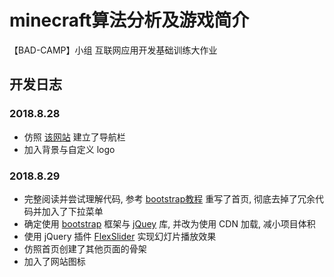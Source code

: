 # minecraft算法分析及游戏简介

【BAD-CAMP】小组 互联网应用开发基础训练大作业

## 开发日志

### 2018.8.28

- 仿照 [该网站](http://phpweb.mobanzhongxin.cn/) 建立了导航栏
- 加入背景与自定义 logo

### 2018.8.29

- 完整阅读并尝试理解代码, 参考 [bootstrap教程](http://www.runoob.com/bootstrap/bootstrap-navbar.html) 重写了首页, 彻底去掉了冗余代码并加入了下拉菜单
- 确定使用 [bootstrap](https://getbootstrap.com/) 框架与 [jQuey](https://jquery.com/) 库, 并改为使用 CDN 加载, 减小项目体积
- 使用 jQuery 插件 [FlexSlider](http://flexslider.woothemes.com/) 实现幻灯片播放效果
- 仿照首页创建了其他页面的骨架
- 加入了网站图标
